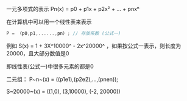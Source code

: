 一元多项式的表示
Pn(x) = p0 + p1x + p2x² + ... + pnxⁿ

在计算机中可以用一个线性表来表示
``````js
P = （p0,p1,......,pn）; // 存放系数 (公式一)
``````
例如
S(x) = 1 + 3X^10000^ - 2x^20000^ ，如果按公式一表示，则长度为20000，且大部分数值是0

即线性表(公式一)中很多元素的都是0

二元组：
P~n~(x) = ((p1e1),(p2e2),...,(pnen));

S~20000~(x) = ((1,0), (3,10000), (-2, 20000))